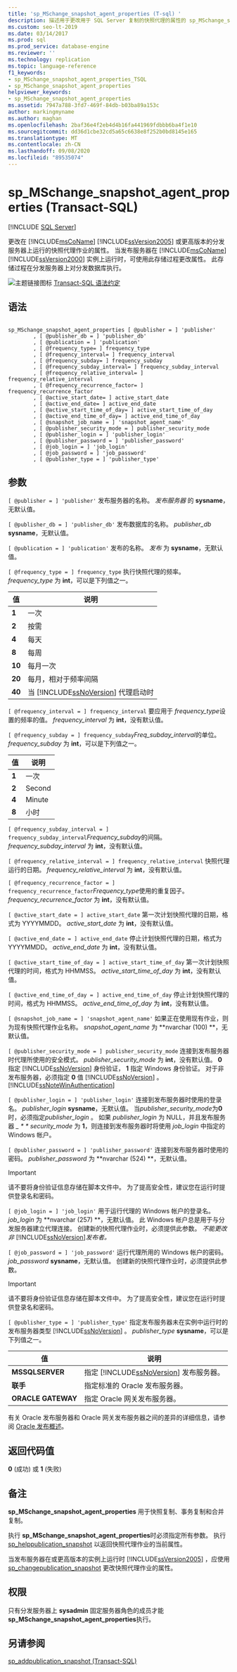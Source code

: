 ```yaml
---
title: 'sp_MSchange_snapshot_agent_properties (T-sql) '
description: 描述用于更改用于 SQL Server 复制的快照代理的属性的 sp_MSchange_snapshot_agent_properties 存储过程。
ms.custom: seo-lt-2019
ms.date: 03/14/2017
ms.prod: sql
ms.prod_service: database-engine
ms.reviewer: ''
ms.technology: replication
ms.topic: language-reference
f1_keywords:
- sp_MSchange_snapshot_agent_properties_TSQL
- sp_MSchange_snapshot_agent_properties
helpviewer_keywords:
- sp_MSchange_snapshot_agent_properties
ms.assetid: 7947a788-3fd7-469f-84db-b03ba89a153c
author: markingmyname
ms.author: maghan
ms.openlocfilehash: 2baf36e4f2eb4d4b16fa441969fdbbb6ba4f1e10
ms.sourcegitcommit: dd36d1cbe32cd5a65c6638e8f252b0bd8145e165
ms.translationtype: MT
ms.contentlocale: zh-CN
ms.lasthandoff: 09/08/2020
ms.locfileid: "89535074"
---
```

# <a name="sp_mschange_snapshot_agent_properties-transact-sql"></a>sp_MSchange_snapshot_agent_properties (Transact-SQL)
[!INCLUDE [SQL Server](../../includes/applies-to-version/sqlserver.md)]

  更改在 [!INCLUDE[msCoName](../../includes/msconame-md.md)] [!INCLUDE[ssVersion2005](../../includes/ssversion2005-md.md)] 或更高版本的分发服务器上运行的快照代理作业的属性。 当发布服务器在 [!INCLUDE[msCoName](../../includes/msconame-md.md)] [!INCLUDE[ssVersion2000](../../includes/ssversion2000-md.md)] 实例上运行时，可使用此存储过程更改属性。 此存储过程在分发服务器上对分发数据库执行。  
  
 ![主题链接图标](../../database-engine/configure-windows/media/topic-link.gif "“主题链接”图标") [Transact-SQL 语法约定](../../t-sql/language-elements/transact-sql-syntax-conventions-transact-sql.md)  
  
## <a name="syntax"></a>语法  
  
```  
  
sp_MSchange_snapshot_agent_properties [ @publisher = ] 'publisher'  
        , [ @publisher_db = ] 'publisher_db'  
        , [ @publication = ] 'publication'   
        , [ @frequency_type= ] frequency_type  
        , [ @frequency_interval= ] frequency_interval  
        , [ @frequency_subday= ] frequency_subday  
        , [ @frequency_subday_interval= ] frequency_subday_interval  
        , [ @frequency_relative_interval= ] frequency_relative_interval  
        , [ @frequency_recurrence_factor= ] frequency_recurrence_factor  
        , [ @active_start_date= ] active_start_date  
        , [ @active_end_date= ] active_end_date  
        , [ @active_start_time_of_day= ] active_start_time_of_day  
        , [ @active_end_time_of_day= ] active_end_time_of_day  
        , [ @snapshot_job_name = ] 'snapshot_agent_name'  
        , [ @publisher_security_mode = ] publisher_security_mode  
        , [ @publisher_login = ] 'publisher_login'  
        , [ @publisher_password = ] 'publisher_password'   
        , [ @job_login = ] 'job_login'  
        , [ @job_password = ] 'job_password'  
        , [ @publisher_type = ] 'publisher_type'  
```  
  
## <a name="arguments"></a>参数  
`[ @publisher = ] 'publisher'` 发布服务器的名称。 *发布服务器* 的 **sysname**，无默认值。  
  
`[ @publisher_db = ] 'publisher_db'` 发布数据库的名称。 *publisher_db* **sysname**，无默认值。  
  
`[ @publication = ] 'publication'` 发布的名称。 *发布* 为 **sysname**，无默认值。  
  
`[ @frequency_type = ] frequency_type` 执行快照代理的频率。 *frequency_type* 为 **int**，可以是下列值之一。  
  
|值|说明|  
|-----------|-----------------|  
|**1**|一次|  
|**2**|按需|  
|**4**|每天|  
|**8**|每周|  
|**10**|每月一次|  
|**20**|每月，相对于频率间隔|  
|**40**|当 [!INCLUDE[ssNoVersion](../../includes/ssnoversion-md.md)] 代理启动时|  
  
`[ @frequency_interval = ] frequency_interval` 要应用于 *frequency_type*设置的频率的值。 *frequency_interval* 为 **int**，没有默认值。  
  
`[ @frequency_subday = ] frequency_subday`*Freq_subday_interval*的单位。 *frequency_subday* 为 **int**，可以是下列值之一。  
  
|值|说明|  
|-----------|-----------------|  
|**1**|一次|  
|**2**|Second|  
|**4**|Minute|  
|**8**|小时|  
  
`[ @frequency_subday_interval = ] frequency_subday_interval`*Frequency_subday*的间隔。 *frequency_subday_interval* 为 **int**，没有默认值。  
  
`[ @frequency_relative_interval = ] frequency_relative_interval` 快照代理运行的日期。 *frequency_relative_interval* 为 **int**，没有默认值。  
  
`[ @frequency_recurrence_factor = ] frequency_recurrence_factor`*Frequency_type*使用的重复因子。 *frequency_recurrence_factor* 为 **int**，没有默认值。  
  
`[ @active_start_date = ] active_start_date` 第一次计划快照代理的日期，格式为 YYYYMMDD。 *active_start_date* 为 **int**，没有默认值。  
  
`[ @active_end_date = ] active_end_date` 停止计划快照代理的日期，格式为 YYYYMMDD。 *active_end_date* 为 **int**，没有默认值。  
  
`[ @active_start_time_of_day = ] active_start_time_of_day` 第一次计划快照代理的时间，格式为 HHMMSS。 *active_start_time_of_day* 为 **int**，没有默认值。  
  
`[ @active_end_time_of_day = ] active_end_time_of_day` 停止计划快照代理的时间，格式为 HHMMSS。 *active_end_time_of_day* 为 **int**，没有默认值。  
  
`[ @snapshot_job_name = ] 'snapshot_agent_name'` 如果正在使用现有作业，则为现有快照代理作业名称。 *snapshot_agent_name* 为 **nvarchar (100) **，无默认值。  
  
`[ @publisher_security_mode = ] publisher_security_mode` 连接到发布服务器时代理所使用的安全模式。 *publisher_security_mode* 为 **int**，没有默认值。 **0** 指定 [!INCLUDE[ssNoVersion](../../includes/ssnoversion-md.md)] 身份验证， **1** 指定 Windows 身份验证。 对于非发布服务器，必须指定 **0** 值 [!INCLUDE[ssNoVersion](../../includes/ssnoversion-md.md)] 。 [!INCLUDE[ssNoteWinAuthentication](../../includes/ssnotewinauthentication-md.md)]  
  
`[ @publisher_login = ] 'publisher_login'` 连接到发布服务器时使用的登录名。 *publisher_login* **sysname**，无默认值。 当*publisher_security_mode*为**0**时，必须指定*publisher_login* 。 如果 *publisher_login* 为 NULL，并且发布服务器 *_ * * security_mode* 为 **1**，则连接到发布服务器时将使用 *job_login* 中指定的 Windows 帐户。  
  
`[ @publisher_password = ] 'publisher_password'` 连接到发布服务器时使用的密码。 *publisher_password* 为 **nvarchar (524) **，无默认值。  
  
> [!IMPORTANT]  
>  请不要将身份验证信息存储在脚本文件中。 为了提高安全性，建议您在运行时提供登录名和密码。  
  
`[ @job_login = ] 'job_login'` 用于运行代理的 Windows 帐户的登录名。 *job_login* 为 **nvarchar (257) **，无默认值。 此 Windows 帐户总是用于与分发服务器建立代理连接。 创建新的快照代理作业时，必须提供此参数。 *不能更改非* [!INCLUDE[ssNoVersion](../../includes/ssnoversion-md.md)]*发布者。*  
  
`[ @job_password = ] 'job_password'` 运行代理所用的 Windows 帐户的密码。 *job_password* **sysname**，无默认值。 创建新的快照代理作业时，必须提供此参数。  
  
> [!IMPORTANT]  
>  请不要将身份验证信息存储在脚本文件中。 为了提高安全性，建议您在运行时提供登录名和密码。  
  
`[ @publisher_type = ] 'publisher_type'` 指定发布服务器未在实例中运行时的发布服务器类型 [!INCLUDE[ssNoVersion](../../includes/ssnoversion-md.md)] 。 *publisher_type* **sysname**，可以是下列值之一。  
  
|值|说明|  
|-----------|-----------------|  
|**MSSQLSERVER**|指定 [!INCLUDE[ssNoVersion](../../includes/ssnoversion-md.md)] 发布服务器。|  
|**联手**|指定标准的 Oracle 发布服务器。|  
|**ORACLE GATEWAY**|指定 Oracle 网关发布服务器。|  
  
 有关 Oracle 发布服务器和 Oracle 网关发布服务器之间的差异的详细信息，请参阅 [Oracle 发布概述](../../relational-databases/replication/non-sql/oracle-publishing-overview.md)。  
  
## <a name="return-code-values"></a>返回代码值  
 **0** (成功) 或 **1** (失败)   
  
## <a name="remarks"></a>备注  
 **sp_MSchange_snapshot_agent_properties** 用于快照复制、事务复制和合并复制。  
  
 执行 **sp_MSchange_snapshot_agent_properties**时必须指定所有参数。 执行 [sp_helppublication_snapshot](../../relational-databases/system-stored-procedures/sp-helppublication-snapshot-transact-sql.md) 以返回快照代理作业的当前属性。  
  
 当发布服务器在或更高版本的实例上运行时 [!INCLUDE[ssVersion2005](../../includes/ssversion2005-md.md)] ，应使用 [sp_changepublication_snapshot](../../relational-databases/system-stored-procedures/sp-changepublication-snapshot-transact-sql.md) 更改快照代理作业的属性。  
  
## <a name="permissions"></a>权限  
 只有分发服务器上 **sysadmin** 固定服务器角色的成员才能 **sp_MSchange_snapshot_agent_properties**执行。  
  
## <a name="see-also"></a>另请参阅  
 [sp_addpublication_snapshot (Transact-SQL)](../../relational-databases/system-stored-procedures/sp-addpublication-snapshot-transact-sql.md)  
  
  
